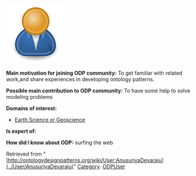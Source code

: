 [![Image:ODPUser.png](../images/a/a6/ODPUser.png)](../Image/ODPUser.png "Image:ODPUser.png")




  





__Main motivation for joining ODP community:__ To get familiar with related work,and share experiences in developing ontology patterns.


__Possible main contribution to ODP community:__ To have some help to solve modeling problems


__Domains of interest:__



* [Earth Science or Geoscience](../Community/Earth_Science_or_Geoscience "Community:Earth Science or Geoscience")


__Is expert of:__


  

__How did I know about ODP:__ surfing the web






Retrieved from "[http://ontologydesignpatterns.org/wiki/User:AnusuriyaDevaraju](../User/AnusuriyaDevaraju)"
 [Category](http://ontologydesignpatterns.org/wiki/Special:Categories "Special:Categories"): [ODPUser](../Category/ODPUser "Category:ODPUser")
